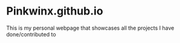 # Pinkwinx.github.io
This is my personal webpage that showcases all the projects I have done/contributed to
